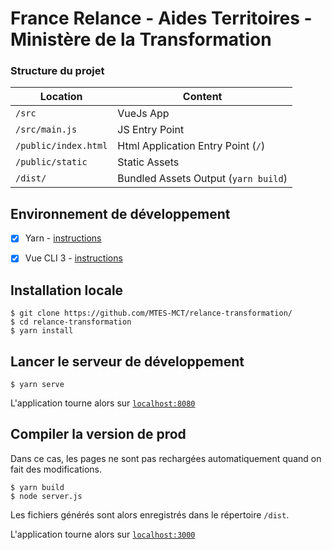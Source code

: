 # France Relance - Aides Territoires - Ministère de la Transformation


### Structure du projet


| Location             |  Content                                   |
|----------------------|--------------------------------------------|
| `/src`               | VueJs App                                  |
| `/src/main.js`       | JS Entry Point                             |
| `/public/index.html` | Html Application Entry Point (`/`)         |
| `/public/static`     | Static Assets                              |
| `/dist/`             | Bundled Assets Output (`yarn build`)       |


## Environnement de développement


- [X] Yarn - [instructions](https://yarnpkg.com/en/docs/install)
- [X] Vue CLI 3 - [instructions](https://cli.vuejs.org/guide/installation.html)


## Installation locale

```
$ git clone https://github.com/MTES-MCT/relance-transformation/
$ cd relance-transformation
$ yarn install
```

## Lancer le serveur de développement

```
$ yarn serve
```

L'application tourne alors sur [`localhost:8080`](http://localhost:8080/)


## Compiler la version de prod

Dans ce cas, les pages ne sont pas rechargées automatiquement quand on fait des
modifications.

```
$ yarn build
$ node server.js
```

Les fichiers générés sont alors enregistrés dans le répertoire `/dist`.

L'application tourne alors sur [`localhost:3000`](http://localhost:3000/)
